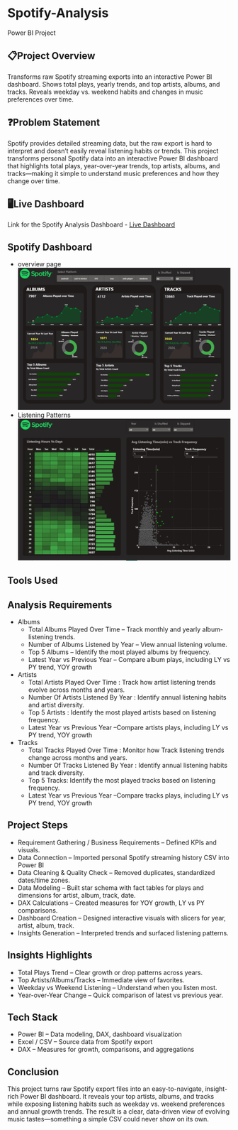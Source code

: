 # Spotify-Analysis
Power BI Project
## 📋Project Overview
Transforms raw Spotify streaming exports into an interactive Power BI dashboard.
Shows total plays, yearly trends, and top artists, albums, and tracks.
Reveals weekday vs. weekend habits and changes in music preferences over time.
## ❓Problem Statement
Spotify provides detailed streaming data, but the raw export is hard to interpret and doesn’t easily reveal listening habits or trends.
This project transforms personal Spotify data into an interactive Power BI dashboard that highlights total plays, year-over-year trends, top artists, albums, and tracks—making it simple to understand music preferences and how they change over time.
## 🖥️Live Dashboard
Link for the Spotify Analysis Dashboard -  [Live Dashboard]( https://app.powerbi.com/groups/me/reports/19e26e67-b09b-4763-bb5c-80b22cff067d/f4f13cf6c6cb9ded175d?experience=power-bi)
## Spotify Dashboard
  - overview page
    ![spotify overview](https://github.com/Shahna-k25/Spotify-Analysis/blob/main/spotify%20overview.png)
- Listening Patterns
   ![spotify listening](https://github.com/Shahna-k25/Spotify-Analysis/blob/main/spotify%20listening.png)
## Tools Used
## Analysis Requirements
- Albums
    - Total Albums Played Over Time – Track monthly and yearly album-listening trends.
    - Number of Albums Listened by Year – View annual listening volume.
    - Top 5 Albums – Identify the most played albums by frequency.
    - Latest Year vs Previous Year – Compare album plays, including
                LY vs PY trend,
                YOY growth
- Artists
     - Total Artists Played Over Time : Track how artist listening trends evolve across months and years.
     - Number Of Artists  Listened By Year : Identify annual listening habits and artist diversity.
     - Top 5 Artists :  Identify the most played artists based  on listening frequency.
     -  Latest Year vs Previous Year –Compare artists plays, including
                LY vs PY trend,
                YOY growth
- Tracks
     - Total Tracks Played Over Time :  Monitor how Track listening trends change across months and years.
     - Number Of Tracks Listened By Year : Identify annual listening habits and track diversity.
     - Top 5 Tracks:  Identify the most played tracks based  on listening frequency.
     -  Latest Year vs Previous Year –Compare tracks plays, including
                LY vs PY trend,
                YOY growth
      
## Project Steps
- Requirement Gathering / Business Requirements – Defined KPIs and visuals.
- Data Connection – Imported personal Spotify streaming history CSV into Power BI
- Data Cleaning & Quality Check – Removed duplicates, standardized dates/time zones.
- Data Modeling – Built star schema with fact tables for plays and dimensions for artist, album, track, date.
- DAX Calculations – Created measures for YOY growth, LY vs PY comparisons.
- Dashboard Creation – Designed interactive visuals with slicers for year, artist, album, track.
- Insights Generation – Interpreted trends and surfaced listening patterns.
## Insights Highlights
- Total Plays Trend – Clear growth or drop patterns across years.
- Top Artists/Albums/Tracks – Immediate view of favorites.
- Weekday vs Weekend Listening – Understand when you listen most.
- Year-over-Year Change – Quick comparison of latest vs previous year.
## Tech Stack
- Power BI – Data modeling, DAX, dashboard visualization
- Excel / CSV  – Source data from Spotify export
- DAX – Measures for growth, comparisons, and aggregations
## Conclusion
This project turns raw Spotify export files into an easy-to-navigate, insight-rich Power BI dashboard.
It reveals your top artists, albums, and tracks while exposing listening habits such as weekday vs. weekend preferences and annual growth trends.
The result is a clear, data-driven view of evolving music tastes—something a simple CSV could never show on its own.
